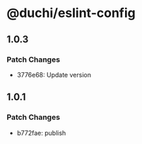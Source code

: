 # @duchi/eslint-config

## 1.0.3

### Patch Changes

- 3776e68: Update version

## 1.0.1

### Patch Changes

- b772fae: publish
